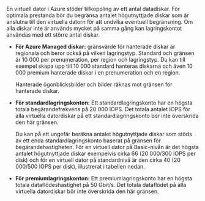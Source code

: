 En virtuell dator i Azure stöder tillkoppling av ett antal datadiskar. För optimala prestanda bör du begränsa antalet högutnyttjade diskar som är anslutna till den virtuella datorn för att undvika eventuell begränsning. Om alla diskar inte är används mycket på samma gång kan lagringskontot användas med ett större antal diskar.

* **För Azure Managed diskar:** gränsvärde för hanterade diskar är regionala och beror också på vilken lagringstyp. Standard och gränsen är 10 000 per prenumeration, per region och lagringstyp. Du kan till exempel skapa upp till 10 000 standard hanteras diskarna och även 10 000 premium hanterade diskar i en prenumeration och en region. 

    Hanterade ögonblicksbilder och bilder räknas mot gränsen för hanterade diskar.

* **För standardlagringskonton:** Ett standardlagringskonto har en högsta totala begärandefrekvens på 20 000 IOPS. Det totala antalet IOPS för alla virtuella datordiskar på ett standardlagringskonto bör inte överskrida den här gränsen.
  
    Du kan på ett ungefär beräkna antalet högutnyttjade diskar som stöds av ett enda standardlagringskonto baserat på gränsen för begärandehastigheten. För en virtuell dator på Basic-nivån är det högsta antalet högutnyttjade diskar exempelvis cirka 66 (20 000/300 IOPS per disk) och för en virtuell dator på standardnivå är den cirka 40 (20 000/500 IOPS per disk), illustrerat i tabellen nedan. 
* **För premiumlagringskonton:** Ett premiumlagringskonto har en högsta totala dataflödeshastighet på 50 Gbit/s. Det totala dataflödet på alla virtuella datordiskar bör inte överskrida den här gränsen.


